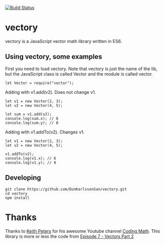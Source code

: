 [![Build Status](https://travis-ci.org/DonKarlssonSan/vectory.svg?branch=master)](https://travis-ci.org/DonKarlssonSan/vectory)
# vectory
vectory is a JavaScript vector math library written in ES6.

## Using vectory, some examples
First you need to load vectory. Note that vectory is just the name of the lib, but the JavaScript class is called Vector and the module is called vector.

````
let Vector = require("vector");
````

Adding with v1.add(v2). Does not change v1.
````
let v1 = new Vector(2, 3);
let v2 = new Vector(4, 5);

let sum = v1.add(v2);
console.log(sum.x); // 6
console.log(sum.y); // 8
````

Adding with v1.addTo(v2). Changes v1.
````
let v1 = new Vector(2, 3);
let v2 = new Vector(4, 5);

v1.addTo(v2);
console.log(v1.x); // 6
console.log(v1.y); // 8
````


## Developing

````
git clone https://github.com/DonKarlssonSan/vectory.git
cd vectory
npm install
````

# Thanks
Thanks to [Keith Peters](https://twitter.com/bit101) for his awesome Youtube channel [Coding Math](https://www.youtube.com/channel/UCF6F8LdCSWlRwQm_hfA2bcQ). This library is more or less the code from [Episode 7 - Vectors Part 2](https://www.youtube.com/watch?v=zYOGtlY6xaM)
